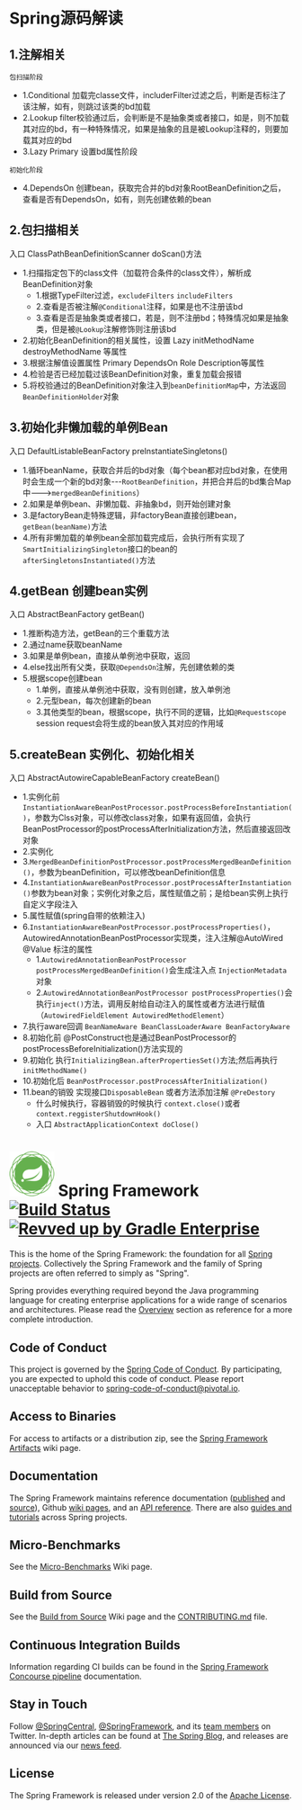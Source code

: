 
# Spring源码解读

## 1.注解相关
`包扫描阶段`
- 1.Conditional 加载完classe文件，includerFilter过滤之后，判断是否标注了该注解，如有，则跳过该类的bd加载
- 2.Lookup filter校验通过后，会判断是不是抽象类或者接口，如是，则不加载其对应的bd，有一种特殊情况，如果是抽象的且是被Lookup注释的，则要加载其对应的bd
- 3.Lazy Primary 设置bd属性阶段

`初始化阶段`
- 4.DependsOn 创建bean，获取完合并的bd对象RootBeanDefinition之后，查看是否有DependsOn，如有，则先创建依赖的bean

## 2.包扫描相关

入口 ClassPathBeanDefinitionScanner doScan()方法

- 1.扫描指定包下的class文件（加载符合条件的class文件），解析成BeanDefinition对象
  - 1.根据TypeFilter过滤，`excludeFilters` `includeFilters`
  - 2.查看是否被注解`@Conditional`注释，如果是也不注册该bd
  - 3.查看是否是抽象类或者接口，若是，则不注册bd；特殊情况如果是抽象类，但是被`@Lookup`注解修饰则注册该bd
- 2.初始化BeanDefinition的相关属性，设置 Lazy initMethodName destroyMethodName 等属性
- 3.根据注解值设置属性 Primary DependsOn Role Description等属性
- 4.检验是否已经加载过该BeanDefinition对象，重复加载会报错
- 5.将校验通过的BeanDefinition对象注入到`beanDefinitionMap`中，方法返回`BeanDefinitionHolder`对象


## 3.初始化非懒加载的单例Bean

入口 DefaultListableBeanFactory preInstantiateSingletons()

- 1.循环beanName，获取合并后的bd对象（每个bean都对应bd对象，在使用时会生成一个新的bd对象---`RootBeanDefinition`，并把合并后的bd集合Map中--->`mergedBeanDefinitions`）
- 2.如果是单例bean、非懒加载、非抽象bd，则开始创建对象
- 3.是factoryBean走特殊逻辑，非factoryBean直接创建bean，`getBean(beanName)`方法
- 4.所有非懒加载的单例bean全部加载完成后，会执行所有实现了`SmartInitializingSingleton`接口的bean的`afterSingletonsInstantiated()`方法


## 4.getBean 创建bean实例

入口 AbstractBeanFactory getBean()

- 1.推断构造方法，getBean的三个重载方法
- 2.通过name获取beanName
- 3.如果是单例bean，直接从单例池中获取，返回
- 4.else找出所有父类，获取`@DependsOn`注解，先创建依赖的类
- 5.根据scope创建bean
  - 1.单例，直接从单例池中获取，没有则创建，放入单例池
  - 2.元型bean，每次创建新的bean
  - 3.其他类型的bean，根据scope，执行不同的逻辑，比如`@Requestscope` session request会将生成的bean放入其对应的作用域

## 5.createBean 实例化、初始化相关
入口 AbstractAutowireCapableBeanFactory createBean()


- 1.实例化前`InstantiationAwareBeanPostProcessor.postProcessBeforeInstantiation()`，参数为Clss对象，可以修改class对象，如果有返回值，会执行BeanPostProcessor的postProcessAfterInitialization方法，然后直接返回改对象
- 2.实例化
- 3.`MergedBeanDefinitionPostProcessor.postProcessMergedBeanDefinition()`，参数为beanDefinition，可以修改beanDefinition信息
- 4.`InstantiationAwareBeanPostProcessor.postProcessAfterInstantiation()`参数为bean对象；实例化对象之后，属性赋值之前；是给bean实例上执行自定义字段注入
- 5.属性赋值(spring自带的依赖注入)
- 6.`InstantiationAwareBeanPostProcessor.postProcessProperties()`，AutowiredAnnotationBeanPostProcessor实现类，注入注解@AutoWired @Value 标注的属性
  - 1.`AutowiredAnnotationBeanPostProcessor postProcessMergedBeanDefinition()`会生成注入点 `InjectionMetadata`对象
  - 2.`AutowiredAnnotationBeanPostProcessor postProcessProperties()`会执行`inject()`方法，调用反射给自动注入的属性或者方法进行赋值（`AutowiredFieldElement AutowiredMethodElement`）
- 7.执行aware回调 `BeanNameAware BeanClassLoaderAware BeanFactoryAware`
- 8.初始化前 @PostConstruct也是通过BeanPostProcessor的postProcessBeforeInitialization()方法实现的
- 9.初始化 执行`InitializingBean.afterPropertiesSet()`方法;然后再执行`initMethodName()`
- 10.初始化后 `BeanPostProcessor.postProcessAfterInitialization()`
- 11.bean的销毁 实现接口`DisposableBean` 或者方法添加注解 `@PreDestory`
  - 什么时候执行，容器销毁的时候执行  `context.close()`或者`context.reggisterShutdownHook()`
  - 入口 `AbstractApplicationContext doClose()`





# <img src="src/docs/spring-framework.png" width="80" height="80"> Spring Framework [![Build Status](https://ci.spring.io/api/v1/teams/spring-framework/pipelines/spring-framework-5.3.x/jobs/build/badge)](https://ci.spring.io/teams/spring-framework/pipelines/spring-framework-5.3.x?groups=Build") [![Revved up by Gradle Enterprise](https://img.shields.io/badge/Revved%20up%20by-Gradle%20Enterprise-06A0CE?logo=Gradle&labelColor=02303A)](https://ge.spring.io/scans?search.rootProjectNames=spring)

This is the home of the Spring Framework: the foundation for all [Spring projects](https://spring.io/projects). Collectively the Spring Framework and the family of Spring projects are often referred to simply as "Spring". 

Spring provides everything required beyond the Java programming language for creating enterprise applications for a wide range of scenarios and architectures. Please read the [Overview](https://docs.spring.io/spring/docs/current/spring-framework-reference/overview.html#spring-introduction) section as reference for a more complete introduction.

## Code of Conduct

This project is governed by the [Spring Code of Conduct](CODE_OF_CONDUCT.adoc). By participating, you are expected to uphold this code of conduct. Please report unacceptable behavior to spring-code-of-conduct@pivotal.io.

## Access to Binaries

For access to artifacts or a distribution zip, see the [Spring Framework Artifacts](https://github.com/spring-projects/spring-framework/wiki/Spring-Framework-Artifacts) wiki page.

## Documentation

The Spring Framework maintains reference documentation ([published](https://docs.spring.io/spring-framework/docs/current/spring-framework-reference/) and [source](src/docs/asciidoc)), Github [wiki pages](https://github.com/spring-projects/spring-framework/wiki), and an
[API reference](https://docs.spring.io/spring-framework/docs/current/javadoc-api/). There are also [guides and tutorials](https://spring.io/guides) across Spring projects.

## Micro-Benchmarks

See the [Micro-Benchmarks](https://github.com/spring-projects/spring-framework/wiki/Micro-Benchmarks) Wiki page.

## Build from Source

See the [Build from Source](https://github.com/spring-projects/spring-framework/wiki/Build-from-Source) Wiki page and the [CONTRIBUTING.md](CONTRIBUTING.md) file.

## Continuous Integration Builds

Information regarding CI builds can be found in the [Spring Framework Concourse pipeline](ci/README.adoc) documentation.

## Stay in Touch

Follow [@SpringCentral](https://twitter.com/springcentral), [@SpringFramework](https://twitter.com/springframework), and its [team members](https://twitter.com/springframework/lists/team/members) on Twitter. In-depth articles can be found at [The Spring Blog](https://spring.io/blog/), and releases are announced via our [news feed](https://spring.io/blog/category/news).

## License

The Spring Framework is released under version 2.0 of the [Apache License](https://www.apache.org/licenses/LICENSE-2.0).
